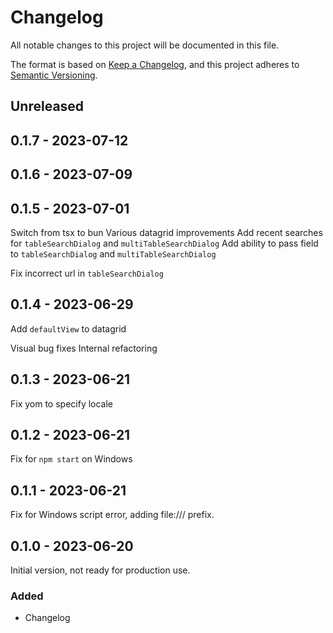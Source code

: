 # Changelog
All notable changes to this project will be documented in this file.

The format is based on [Keep a Changelog](https://keepachangelog.com/en/1.0.0/),
and this project adheres to [Semantic Versioning](https://semver.org/spec/v2.0.0.html).

## Unreleased

## 0.1.7 - 2023-07-12

## 0.1.6 - 2023-07-09

## 0.1.5 - 2023-07-01
Switch from tsx to bun
Various datagrid improvements
Add recent searches for `tableSearchDialog` and `multiTableSearchDialog`
Add ability to pass field to `tableSearchDialog` and `multiTableSearchDialog`

Fix incorrect url in `tableSearchDialog`

## 0.1.4 - 2023-06-29
Add `defaultView` to datagrid

Visual bug fixes
Internal refactoring

## 0.1.3 - 2023-06-21
Fix yom to specify locale

## 0.1.2 - 2023-06-21
Fix for `npm start` on Windows

## 0.1.1 - 2023-06-21
Fix for Windows script error, adding file:/// prefix.

## 0.1.0 - 2023-06-20
Initial version, not ready for production use.

### Added
- Changelog
